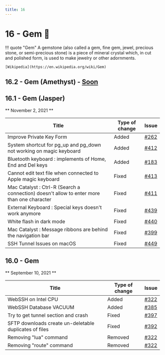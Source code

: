 ```yaml
---
title: 16
---
```

# 16 - Gem :gem:
!!! quote "Gem"
    A gemstone (also called a gem, fine gem, jewel, precious stone, or semi-precious stone) is a piece of mineral crystal which, in cut and polished form, is used to make jewelry or other adornments.

    [Wikipedia](https://en.wikipedia.org/wiki/Gem)

## 16.2 - Gem (Amethyst) - [Soon](https://webssh.net/documentation/becoming-external-tester/)

## 16.1 - Gem (Jasper)
** November 2, 2021 **

| Title | Type of change | Issue |
| --- | --- | --- |
| Improve Private Key Form | Added | [#262](https://github.com/isontheline/pro.webssh.net/issues/262) |
| System shortcut for pg_up and pg_down not working on magic keyboard | Added | [#412](https://github.com/isontheline/pro.webssh.net/issues/412) |
| Bluetooth keyboard : implements of Home, End and Del keys | Added | [#183](https://github.com/isontheline/pro.webssh.net/issues/183) |
| Cannot edit text file when connected to Apple magic keyboard | Fixed | [#413](https://github.com/isontheline/pro.webssh.net/issues/413) |
| Mac Catalyst : Ctrl-R (Search a connection) doesn't allow to enter more than one character | Fixed | [#411](https://github.com/isontheline/pro.webssh.net/issues/411) |
| External Keyboard : Special keys doesn't work anymore | Fixed | [#439](https://github.com/isontheline/pro.webssh.net/issues/439) |
| White flash in dark mode | Fixed | [#440](https://github.com/isontheline/pro.webssh.net/issues/440) |
| Mac Catalyst : Message ribbons are behind the navigation bar | Fixed | [#399](https://github.com/isontheline/pro.webssh.net/issues/399) |
| SSH Tunnel Issues on macOS | Fixed | [#449](https://github.com/isontheline/pro.webssh.net/issues/449) |


## 16.0 - Gem
** September 10, 2021 **

| Title | Type of change | Issue |
| --- | --- | --- |
| WebSSH on Intel CPU | Added | [#322](https://github.com/isontheline/pro.webssh.net/issues/322) |
| WebSSH Database VACUUM | Added | [#385](https://github.com/isontheline/pro.webssh.net/issues/385) |
| Try to get tunnel section and crash | Fixed | [#397](https://github.com/isontheline/pro.webssh.net/issues/397) |
| SFTP downloads create un-deletable duplicates of files | Fixed | [#392](https://github.com/isontheline/pro.webssh.net/issues/392) |
| Removing "lua" command | Removed | [#322](https://github.com/isontheline/pro.webssh.net/issues/322) |
| Removing "route" command | Removed | [#322](https://github.com/isontheline/pro.webssh.net/issues/322) |
